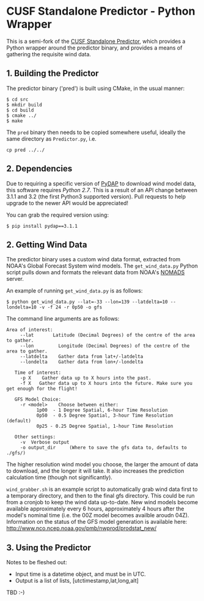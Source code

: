 # CUSF Standalone Predictor - Python Wrapper
This is a semi-fork of the [CUSF Standalone Predictor](https://github.com/jonsowman/cusf-standalone-predictor/), which provides a Python wrapper around the predictor binary, and provides a means of gathering the requisite wind data.


## 1. Building the Predictor
The predictor binary ('pred') is built using CMake, in the usual manner:

```
$ cd src
$ mkdir build
$ cd build
$ cmake ../
$ make
```

The `pred` binary then needs to be copied somewhere useful, ideally the same directory as `Predictor.py`, i.e.
```
cp pred ../../
```

## 2. Dependencies
Due to requiring a specific version of [PyDAP](https://github.com/pydap/pydap) to download wind model data, this software requires *Python 2.7*. This is a result of an API change between 3.1.1 and 3.2 (the first Python3 supported version). Pull requests to help upgrade to the newer API would be appreciated!

You can grab the required version using:
```
$ pip install pydap==3.1.1
```

## 2. Getting Wind Data
The predictor binary uses a custom wind data format, extracted from NOAA's Global Forecast System wind models. The `get_wind_data.py` Python script pulls down and formats the relevant data from NOAA's [NOMADS](http://nomads.ncep.noaa.gov) server.

An example of running `get_wind_data.py` is as follows:
```
$ python get_wind_data.py --lat=-33 --lon=139 --latdelta=10 --londelta=10 -v -f 24 -r 0p50 -o gfs
```
The command line arguments are as follows:
```
Area of interest:
     --lat       Latitude (Decimal Degrees) of the centre of the area to gather.
     --lon         Longitude (Decimal Degrees) of the centre of the area to gather.
     --latdelta    Gather data from lat+/-latdelta
     --londelta    Gather data from lon+/-londelta

   Time of interest:
     -p X    Gather data up to X hours into the past. 
     -f X   Gather data up to X hours into the future. Make sure you get enough for the flight!   
   
   GFS Model Choice:
     -r <model>    Choose between either:
           1p00  - 1 Degree Spatial, 6-hour Time Resolution
           0p50  - 0.5 Degree Spatial, 3-hour Time Resolution (default)
           0p25 - 0.25 Degree Spatial, 1-hour Time Resolution

   Other settings:
     -v  Verbose output
     -o output_dir     (Where to save the gfs data to, defaults to ./gfs/)
```

The higher resolution wind model you choose, the larger the amount of data to download, and the longer it will take. It also increases the prediction calculation time (though not significantly).

`wind_grabber.sh` is an example script to automatically grab wind data first to a temporary directory, and then to the final gfs directory. This could be run from a cronjob to keep the wind data up-to-date.
New wind models become available approximately every 6 hours, approximately 4 hours after the model's nominal time (i.e. the 00Z model becomes availble aroudn 04Z). Information on the status of the GFS model generation is available here: http://www.nco.ncep.noaa.gov/pmb/nwprod/prodstat_new/

## 3. Using the Predictor

Notes to be fleshed out:
* Input time is a datetime object, and must be in UTC.
* Output is a list of lists, [utctimestamp,lat,long,alt]

TBD :-)


